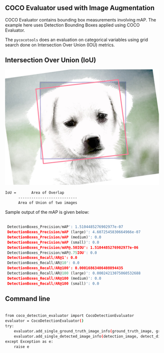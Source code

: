 ## COCO Evaluator used with Image Augmentation

COCO Evaluator contains bounding box measurements involving mAP. The example here uses Detection Bounding Boxes applied using COCO Evaluator.

The `pycocotools` does an evaluation on categorical variables using grid search done on Intersection Over Union (IOU) metrics. 

## Intersection Over Union (IoU)

![./dog-image1.jpg](./dog-image1.jpg)

```bash
IoU =       Area of Overlap
      ---------------------------
      Area of Union of two images
```

Sample output of the mAP is given below:

```python

 DetectionBoxes_Precision/mAP': 1.5104485276902977e-07
 DetectionBoxes_Precision/mAP (large)': 4.6072545830664966e-07
 DetectionBoxes_Precision/mAP (medium)': 0.0
 DetectionBoxes_Precision/mAP (small)': 0.0
 DetectionBoxes_Precision/mAP@.50IOU': 1.5104485276902977e-06
 DetectionBoxes_Precision/mAP@.75IOU': 0.0
 DetectionBoxes_Recall/AR@1': 0.0
 DetectionBoxes_Recall/AR@10': 0.0
 DetectionBoxes_Recall/AR@100': 0.00016863406408094435
 DetectionBoxes_Recall/AR@100 (large)': 0.00024213075060532688
 DetectionBoxes_Recall/AR@100 (medium)': 0.0
 DetectionBoxes_Recall/AR@100 (small)': 0.0

```

## Command line

```bash

from coco_detection_evaluator import CocoDetectionEvaluator
evaluator = CocoDetectionEvaluator()
try:
    evaluator.add_single_ground_truth_image_info(ground_truth_image, ground_truth_dicts)
    evaluator.add_single_detected_image_info(detection_image, detect_dicts)
except Exception as e:
    raise e

```

